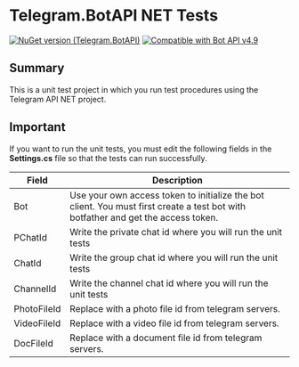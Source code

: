 # Telegram.BotAPI NET Tests
[![NuGet version (Telegram.BotAPI)](https://img.shields.io/nuget/v/Telegram.BotAPI.svg?style=flat-square)](https://www.nuget.org/packages/Telegram.BotAPI/)
[![Compatible with Bot API v4.9](https://img.shields.io/badge/Bot%20API%20version-v4.9-blue?style=flat-square)](https://core.telegram.org/bots/api#june-4-2020)

## Summary
This is a unit test project in which you run test procedures using the Telegram API NET project.

## Important
If you want to run the unit tests, you must edit the following fields in the **Settings.cs** file so that the tests can run successfully.

| Field | Description |
|-----|-----|
| Bot | Use your own access token to initialize the bot client. You must first create a test bot with botfather and get the access token. |
| PChatId | Write the private chat id where you will run the unit tests |
| ChatId | Write the group chat id where you will run the unit tests |
| ChannelId | Write the channel chat id where you will run the unit tests |
| PhotoFileId | Replace with a photo file id from telegram servers. |
| VideoFileId | Replace with a video file id from telegram servers. |
| DocFileId | Replace with a document file id from telegram servers. |

